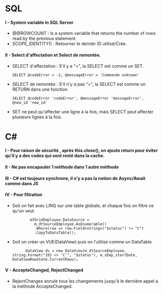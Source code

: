 # SQL
#### I - System variable in SQL Server
- @@ROWCOUNT        : Is a system variable that returns the number of rows read by the previous statement.
- SCOPE_IDENTITY()  : Retourner le dernièr ID utilisé/Crée. 

#### II - Select d'affectation et Select de remontée.
- SELECT d'affectation  : S'il y a "=",  la SELECT est comme un SET.
    ```
    SELECT @codeError = -1, @messageError = 'Commande unknown'
    ```
- SELECT de remontée    : S'il n'y a pas "=", la SELECT est comme un RETURN dans une fonction.
    ```
    SELECT @codeError 'codeError', @messageError 'messageError', @new_id 'new_id'
    ```

- SET ne peut qu'affecter une ligne à la fois, mais SELECT peut affecter plusieurs lignes à la fois.

# C#
#### I - Pour raison de sécurité , après this.close(), on ajoute return pour éviter qu'il y a des codes qui sont resté dans la cache.

#### II - Ne pas encapsuler 1 méthode dans 1 autre méthode

#### III - C# est toujours synchrone, il n'y a pas la notion de Async/Await comme dans JS

#### IV - Pour filtration 
- Soit on fait avec LINQ sur une table globale, et chaque fois on filtre ce qu'on veut.
    ```
            mfGridEmployee.DataSource =
              m_dtSourceEmployee.AsEnumerable()
              .Where(row => row.Field<string>("$status") != "C")
              .CopyToDataTable();
    ```

- Soit on créer un VUE(DataView) puis on l'utilise comme un DataTable
    ```
          DataView dv = new DataView(m_dtSourceEmployee, string.Format("{0} <> 'C'", "$status"), m_sEmp_startDate, DataViewRowState.CurrentRows);
    ```

#### V - AccepteChanged, RejectChanged
- RejectChanges annule tous les changements jusqu'à le dernière appel a la méthode AccepteChanged.
